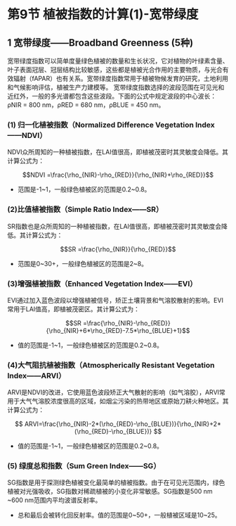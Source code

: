 # 第9节 植被指数的计算(1)-宽带绿度

## 1 宽带绿度——Broadband Greenness (5种)

宽带绿度指数可以简单度量绿色植被的数量和生长状况，它对植物的叶绿素含量、叶子表面冠层、冠层结构比较敏感，这些都是植被光合作用的主要物质，与光合有效辐射（fAPAR）也有关系。宽带绿度指数常用于植被物候发育的研究，土地利用和气候影响评估，植被生产力建模等。
宽带绿度指数选择的波段范围在可见光和近红外，一般的多光谱都包含这些波段。下面的公式中规定波段的中心波长：ρNIR = 800 nm，ρRED = 680 nm，ρBLUE = 450 nm。

### (1) 归一化植被指数（Normalized Difference Vegetation Index——NDVI）

NDVI众所周知的一种植被指数，在LAI值很高，即植被茂密时其灵敏度会降低。其计算公式为：

$$NDVI =\frac{\rho_{NIR}-\rho_{RED}}{\rho_{NIR}+\rho_{RED}}$$ 

- 范围是-1\~1，一般绿色植被区的范围是0.2~0.8。

### (2)比值植被指数（Simple Ratio Index——SR）

SR指数也是众所周知的一种植被指数，在LAI值很高，即植被茂密时其灵敏度会降低。其计算公式为：

$$SR =\frac{\rho_{NIR}}{\rho_{RED}}$$ 

- 范围是0\~30+，一般绿色植被区的范围是2~8。

### (3)增强植被指数（Enhanced Vegetation Index——EVI）

EVI通过加入蓝色波段以增强植被信号，矫正土壤背景和气溶胶散射的影响。EVI常用于LAI值高，即植被茂密区。其计算公式为：

$$SR =\frac{\rho_{NIR}-\rho_{RED}}{\rho_{NIR}+6*\rho_{RED}-7.5*\rho_{BLUE}+1}$$ 


- 值的范围是-1\~1，一般绿色植被区的范围是0.2~0.8。

### (4)大气阻抗植被指数（Atmospherically Resistant Vegetation Index——ARVI）

ARVI是NDVI的改进，它使用蓝色波段矫正大气散射的影响（如气溶胶），ARVI常用于大气气溶胶浓度很高的区域，如烟尘污染的热带地区或原始刀耕火种地区。其计算公式为：

$$ ARVI=\frac{\rho_{NIR}-2*(\rho_{RED}-\rho_{BLUE})}{\rho_{NIR}+2*(\rho_{RED}-\rho_{BLUE})} $$

- 值的范围是-1\~1，一般绿色植被区的范围是0.2~0.8。


### (5) 绿度总和指数（Sum Green Index——SG）

SG指数是用于探测绿色植被变化最简单的植被指数。由于在可见光范围内，绿色植被对光强吸收，SG指数对稀疏植被的小变化非常敏感。SG指数是500 nm ~600 nm范围内平均波谱反射率。

- 总和最后会被转化回反射率。值的范围是0\~50+，一般植被区域是10\~25。

